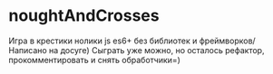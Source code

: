 # noughtAndCrosses
Игра в крестики нолики js es6+ без библиотек и фреймворков/ Написано на досуге)
Сыграть уже можно, но осталось рефактор, прокомментировать и снять обработчики=)
